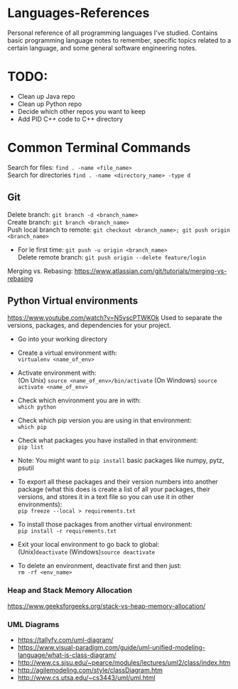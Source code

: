 # Languages-References
Personal reference of all programming languages I've studied. Contains basic programming language notes to remember, specific topics related to a certain language, and some general software engineering notes.

# TODO:
- Clean up Java repo
- Clean up Python repo
- Decide which other repos you want to keep
- Add PID C++ code to C++ directory

# Common Terminal Commands
Search for files: `find . -name <file_name>` \
Search for directories `find . -name <directory_name> -type d`

## Git
Delete branch: `git branch -d <branch_name>`  
Create branch: `git branch <branch_name>`  
Push local branch to remote: `git checkout <branch_name>; git push origin <branch_name>`  
- For le first time: `git push -u origin <branch_name>`  
Delete remote branch: `git push origin --delete feature/login`  

Merging vs. Rebasing: https://www.atlassian.com/git/tutorials/merging-vs-rebasing


## Python Virtual environments
https://www.youtube.com/watch?v=N5vscPTWKOk
Used to separate the versions, packages, and dependencies for your project.
- Go into your working directory  
- Create a virtual environment with:  
`virtualenv <name_of_env>`

- Activate environment with:  
(On Unix) `source <name_of_env>/bin/activate`
(On Windows) `source activate <name_of_env>`

- Check which environment you are in with:  
`which python`
- Check which pip version you are using in that environment:  
`which pip`
- Check what packages you have installed in that environment:  
`pip list`
- Note: You might want to `pip install` basic packages like numpy, pytz, psutil

- To export all these packages and their version numbers into another package (what this does is create a list of all your packages, their versions, and stores it in a text file so you can use it in other environments):  
`pip freeze --local > requirements.txt`

- To install those packages from another virtual environment:  
`pip install -r requirements.txt`

- Exit your local environment to go back to global:  
(Unix)`deactivate`
(Windows)`source deactivate`

- To delete an environment, deactivate first and then just:  
`rm -rf <env_name>`

### Heap and Stack Memory Allocation
https://www.geeksforgeeks.org/stack-vs-heap-memory-allocation/

### UML Diagrams
- https://tallyfy.com/uml-diagram/
- https://www.visual-paradigm.com/guide/uml-unified-modeling-language/what-is-class-diagram/
- http://www.cs.sjsu.edu/~pearce/modules/lectures/uml2/class/index.htm
- http://agilemodeling.com/style/classDiagram.htm
- http://www.cs.utsa.edu/~cs3443/uml/uml.html

